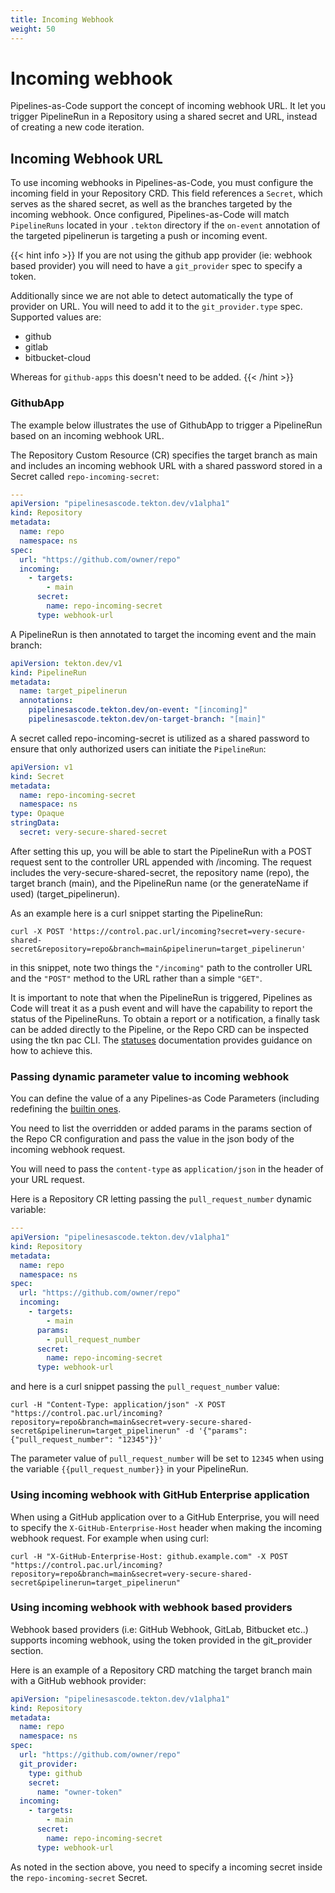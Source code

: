 ```yaml
---
title: Incoming Webhook
weight: 50
---
```


# Incoming webhook

Pipelines-as-Code support the concept of incoming webhook URL. It let you
trigger PipelineRun in a Repository using a shared secret and URL,
instead of creating a new code iteration.

## Incoming Webhook URL

To use incoming webhooks in Pipelines-as-Code, you must configure the
incoming field in your Repository CRD. This field references a `Secret`, which
serves as the shared secret, as well as the branches targeted by the incoming
webhook. Once configured, Pipelines-as-Code will match `PipelineRuns` located in
your `.tekton` directory if the `on-event` annotation of the targeted pipelinerun is
targeting a push or incoming event.

{{< hint info >}}
If you are not using the github app provider (ie: webhook based provider) you
will need to have a `git_provider` spec to specify a token.

Additionally since we are not able to detect automatically the type of provider
on URL. You will need to add it to the `git_provider.type` spec. Supported
values are:

- github
- gitlab
- bitbucket-cloud

Whereas for `github-apps` this doesn't need to be added.
{{< /hint >}}

### GithubApp

The example below illustrates the use of GithubApp to trigger a PipelineRun
based on an incoming webhook URL.

The Repository Custom Resource (CR) specifies the target branch as
main and includes an incoming webhook URL with a shared password stored in a
Secret called `repo-incoming-secret`:

```yaml
---
apiVersion: "pipelinesascode.tekton.dev/v1alpha1"
kind: Repository
metadata:
  name: repo
  namespace: ns
spec:
  url: "https://github.com/owner/repo"
  incoming:
    - targets:
        - main
      secret:
        name: repo-incoming-secret
      type: webhook-url
```

A PipelineRun is then annotated to target the incoming event and the main branch:

```yaml
apiVersion: tekton.dev/v1
kind: PipelineRun
metadata:
  name: target_pipelinerun
  annotations:
    pipelinesascode.tekton.dev/on-event: "[incoming]"
    pipelinesascode.tekton.dev/on-target-branch: "[main]"
```

A secret called repo-incoming-secret is utilized as a shared password to ensure
that only authorized users can initiate the `PipelineRun`:

```yaml
apiVersion: v1
kind: Secret
metadata:
  name: repo-incoming-secret
  namespace: ns
type: Opaque
stringData:
  secret: very-secure-shared-secret
```

After setting this up, you will be able to start the PipelineRun with a POST
request sent to the controller URL appended with /incoming. The request
includes the very-secure-shared-secret, the repository name (repo), the target
branch (main), and the PipelineRun name (or the generateName if used) (target_pipelinerun).

As an example here is a curl snippet starting the PipelineRun:

```shell
curl -X POST 'https://control.pac.url/incoming?secret=very-secure-shared-secret&repository=repo&branch=main&pipelinerun=target_pipelinerun'
```

in this snippet, note two things the `"/incoming"` path to the controller URL
and the `"POST"` method to the URL rather than a simple `"GET"`.

It is important to note that when the PipelineRun is triggered, Pipelines as
Code will treat it as a push event and will have the capability to report the
status of the PipelineRuns. To obtain a report or a notification, a finally
task can be added directly to the Pipeline, or the Repo CRD can be inspected
using the tkn pac CLI. The [statuses](/docs/guide/statuses) documentation
provides guidance on how to achieve this.

### Passing dynamic parameter value to incoming webhook

You can define the value of a any Pipelines-as Code Parameters (including
redefining the [builtin ones](../authoringprs#default-parameters).

You need to list the overridden or added params in the params section of the
Repo CR configuration and pass the value in the json body of the incoming webhook
request.

You will need to pass the `content-type` as `application/json` in the header of
your URL request.

Here is a Repository CR letting passing the `pull_request_number` dynamic variable:

```yaml
---
apiVersion: "pipelinesascode.tekton.dev/v1alpha1"
kind: Repository
metadata:
  name: repo
  namespace: ns
spec:
  url: "https://github.com/owner/repo"
  incoming:
    - targets:
        - main
      params:
        - pull_request_number
      secret:
        name: repo-incoming-secret
      type: webhook-url
```

and here is a curl snippet passing the `pull_request_number` value:

```shell
curl -H "Content-Type: application/json" -X POST "https://control.pac.url/incoming?repository=repo&branch=main&secret=very-secure-shared-secret&pipelinerun=target_pipelinerun" -d '{"params": {"pull_request_number": "12345"}}'
```

The parameter value of `pull_request_number` will be set to `12345` when using the variable `{{pull_request_number}}` in your PipelineRun.

### Using incoming webhook with GitHub Enterprise application

When using a GitHub application over to a GitHub Enterprise, you will need to
specify the `X-GitHub-Enterprise-Host` header when making the incoming webhook
request. For example when using curl:

```shell
curl -H "X-GitHub-Enterprise-Host: github.example.com" -X POST "https://control.pac.url/incoming?repository=repo&branch=main&secret=very-secure-shared-secret&pipelinerun=target_pipelinerun"
```

### Using incoming webhook with webhook based providers

Webhook based providers (i.e: GitHub Webhook, GitLab, Bitbucket etc..) supports
incoming webhook, using the token provided in the git_provider section.

Here is an example of a Repository CRD matching the target branch main with a GitHub webhook provider:

```yaml
apiVersion: "pipelinesascode.tekton.dev/v1alpha1"
kind: Repository
metadata:
  name: repo
  namespace: ns
spec:
  url: "https://github.com/owner/repo"
  git_provider:
    type: github
    secret:
      name: "owner-token"
  incoming:
    - targets:
        - main
      secret:
        name: repo-incoming-secret
      type: webhook-url
```

As noted in the section above, you need to specify a incoming secret inside
the `repo-incoming-secret` Secret.
